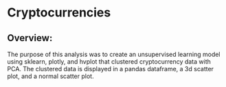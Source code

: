# Cryptocurrencies
## Overview:
The purpose of this analysis was to create an unsupervised learning model using sklearn, plotly, and hvplot that clustered cryptocurrency data with PCA. The clustered data is displayed in a pandas dataframe, a 3d scatter plot, and a normal scatter plot. 
